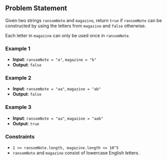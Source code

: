 ## Problem Statement

Given two strings `ransomNote` and `magazine`, return `true` if `ransomNote` can be constructed by using the letters from `magazine` and `false` otherwise.

Each letter in `magazine` can only be used once in `ransomNote`.

### Example 1

- **Input**: `ransomNote = "a"`, `magazine = "b"`
- **Output**: `false`

### Example 2

- **Input**: `ransomNote = "aa"`, `magazine = "ab"`
- **Output**: `false`

### Example 3

- **Input**: `ransomNote = "aa"`, `magazine = "aab"`
- **Output**: `true`

### Constraints

- `1 <= ransomNote.length, magazine.length <= 10^5`
- `ransomNote` and `magazine` consist of lowercase English letters.
